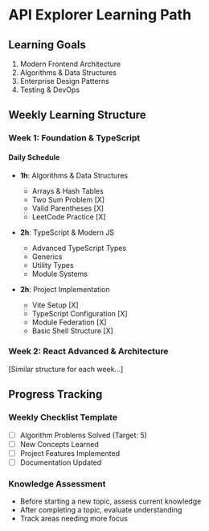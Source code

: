# API Explorer Learning Path

## Learning Goals
1. Modern Frontend Architecture
2. Algorithms & Data Structures
3. Enterprise Design Patterns
4. Testing & DevOps

## Weekly Learning Structure

### Week 1: Foundation & TypeScript
#### Daily Schedule
- **1h**: Algorithms & Data Structures
  - Arrays & Hash Tables
  - Two Sum Problem [X]
  - Valid Parentheses [X]
  - LeetCode Practice [X]

- **2h**: TypeScript & Modern JS
  - Advanced TypeScript Types
  - Generics
  - Utility Types
  - Module Systems

- **2h**: Project Implementation
  - Vite Setup [X]
  - TypeScript Configuration [X]
  - Module Federation [X]
  - Basic Shell Structure [X]

### Week 2: React Advanced & Architecture
[Similar structure for each week...]

## Progress Tracking
### Weekly Checklist Template
- [ ] Algorithm Problems Solved (Target: 5)
- [ ] New Concepts Learned
- [ ] Project Features Implemented
- [ ] Documentation Updated

### Knowledge Assessment
- Before starting a new topic, assess current knowledge
- After completing a topic, evaluate understanding
- Track areas needing more focus
